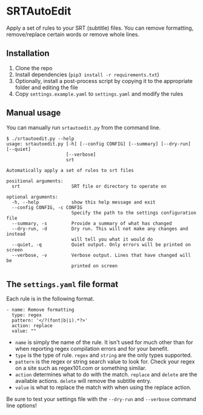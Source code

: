 # SRTAutoEdit

Apply a set of rules to your SRT (subtitle) files. You can remove formatting, remove/replace certain words or remove whole lines.

## Installation

1. Clone the repo
2. Install dependencies (`pip3 install -r requirements.txt`)
3. Optionally, install a post-process script by copying it to the appropriate folder and editing the file
4. Copy `settings.example.yaml` to `settings.yaml` and modify the rules

## Manual usage

You can manually run `srtautoedit.py` from the command line.

```
$ ./srtautoedit.py --help
usage: srtautoedit.py [-h] [--config CONFIG] [--summary] [--dry-run] [--quiet]
                      [--verbose]
                      srt

Automatically apply a set of rules to srt files

positional arguments:
  srt                   SRT file or directory to operate on

optional arguments:
  -h, --help            show this help message and exit
  --config CONFIG, -c CONFIG
                        Specify the path to the settings configuration file
  --summary, -s         Provide a summary of what has changed
  --dry-run, -d         Dry run. This will not make any changes and instead
                        will tell you what it would do
  --quiet, -q           Quiet output. Only errors will be printed on screen
  --verbose, -v         Verbose output. Lines that have changed will be
                        printed on screen
```

## The `settings.yaml` file format

Each rule is in the following format.

```
- name: Remove formatting
  type: regex
  pattern: '</?(font|b|i).*?>'
  action: replace
  value: ""
```

- `name` is simply the name of the rule. It isn't used for much other than for when reporting regex compilation errors and for your benefit.
- `type` is the type of rule. `regex` and `string` are the only types supported.
- `pattern` is the regex or string search value to look for. Check your regex on a site such as regex101.com or something similar.
- `action` determines what to do with the match. `replace` and `delete` are the available actions. `delete` will remove the subtitle entry.
- `value` is what to replace the match with when using the replace action.

Be sure to test your settings file with the `--dry-run` and `--verbose` command line options!
